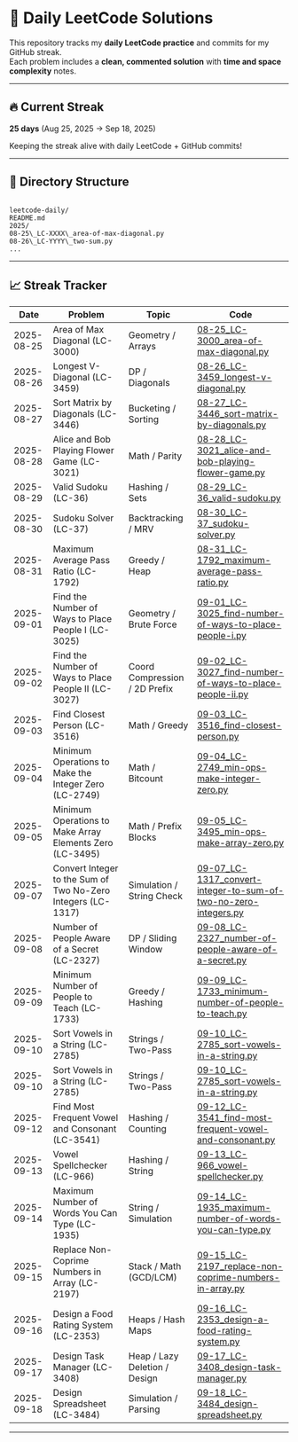 # 🧠 Daily LeetCode Solutions

This repository tracks my **daily LeetCode practice** and commits for my GitHub streak.  
Each problem includes a **clean, commented solution** with **time and space complexity** notes.

---

## 🔥 Current Streak

**25 days** (Aug 25, 2025 → Sep 18, 2025)

Keeping the streak alive with daily LeetCode + GitHub commits!

---

## 📂 Directory Structure

```

leetcode-daily/
README.md
2025/
08-25\_LC-XXXX\_area-of-max-diagonal.py
08-26\_LC-YYYY\_two-sum.py
...

```

---

## 📈 Streak Tracker

| Date       | Problem                                                      | Topic                         | Code                                                                                                                                    |
| ---------- | ------------------------------------------------------------ | ----------------------------- | --------------------------------------------------------------------------------------------------------------------------------------- |
| 2025-08-25 | Area of Max Diagonal (LC-3000)                               | Geometry / Arrays             | [08-25_LC-3000_area-of-max-diagonal.py](2025/08-25_LC-3000_area-of-max-diagonal.py)                                                     |
| 2025-08-26 | Longest V-Diagonal (LC-3459)                                 | DP / Diagonals                | [08-26_LC-3459_longest-v-diagonal.py](2025/08-26_LC-3459_longest-v-diagonal.py)                                                         |
| 2025-08-27 | Sort Matrix by Diagonals (LC-3446)                           | Bucketing / Sorting           | [08-27_LC-3446_sort-matrix-by-diagonals.py](2025/08-27_LC-3446_sort-matrix-by-diagonals.py)                                             |
| 2025-08-28 | Alice and Bob Playing Flower Game (LC-3021)                  | Math / Parity                 | [08-28_LC-3021_alice-and-bob-playing-flower-game.py](2025/08-28_LC-3021_alice-and-bob-playing-flower-game.py)                           |
| 2025-08-29 | Valid Sudoku (LC-36)                                         | Hashing / Sets                | [08-29_LC-36_valid-sudoku.py](2025/08-29_LC-36_valid-sudoku.py)                                                                         |
| 2025-08-30 | Sudoku Solver (LC-37)                                        | Backtracking / MRV            | [08-30_LC-37_sudoku-solver.py](2025/08-30_LC-37_sudoku-solver.py)                                                                       |
| 2025-08-31 | Maximum Average Pass Ratio (LC-1792)                         | Greedy / Heap                 | [08-31_LC-1792_maximum-average-pass-ratio.py](2025/08-31_LC-1792_maximum-average-pass-ratio.py)                                         |
| 2025-09-01 | Find the Number of Ways to Place People I (LC-3025)          | Geometry / Brute Force        | [09-01_LC-3025_find-number-of-ways-to-place-people-i.py](2025/09-01_LC-3025_find-number-of-ways-to-place-people-i.py)                   |
| 2025-09-02 | Find the Number of Ways to Place People II (LC-3027)         | Coord Compression / 2D Prefix | [09-02_LC-3027_find-number-of-ways-to-place-people-ii.py](2025/09-02_LC-3027_find-number-of-ways-to-place-people-ii.py)                 |
| 2025-09-03 | Find Closest Person (LC-3516)                                | Math / Greedy                 | [09-03_LC-3516_find-closest-person.py](2025/09-03_LC-3516_find-closest-person.py)                                                       |
| 2025-09-04 | Minimum Operations to Make the Integer Zero (LC-2749)        | Math / Bitcount               | [09-04_LC-2749_min-ops-make-integer-zero.py](2025/09-04_LC-2749_min-ops-make-integer-zero.py)                                           |
| 2025-09-05 | Minimum Operations to Make Array Elements Zero (LC-3495)     | Math / Prefix Blocks          | [09-05_LC-3495_min-ops-make-array-zero.py](2025/09-05_LC-3495_min-ops-make-array-zero.py)                                               |
| 2025-09-07 | Convert Integer to the Sum of Two No-Zero Integers (LC-1317) | Simulation / String Check     | [09-07_LC-1317_convert-integer-to-sum-of-two-no-zero-integers.py](2025/09-07_LC-1317_convert-integer-to-sum-of-two-no-zero-integers.py) |
| 2025-09-08 | Number of People Aware of a Secret (LC-2327)                 | DP / Sliding Window           | [09-08_LC-2327_number-of-people-aware-of-a-secret.py](2025/09-08_LC-2327_number-of-people-aware-of-a-secret.py)                         |
| 2025-09-09 | Minimum Number of People to Teach (LC-1733)                  | Greedy / Hashing              | [09-09_LC-1733_minimum-number-of-people-to-teach.py](2025/09-09_LC-1733_minimum-number-of-people-to-teach.py)                           |
| 2025-09-10 | Sort Vowels in a String (LC-2785)                            | Strings / Two-Pass            | [09-10_LC-2785_sort-vowels-in-a-string.py](2025/09-10_LC-2785_sort-vowels-in-a-string.py)                                               |
| 2025-09-10 | Sort Vowels in a String (LC-2785)                            | Strings / Two-Pass            | [09-10_LC-2785_sort-vowels-in-a-string.py](2025/09-10_LC-2785_sort-vowels-in-a-string.py)                                               |
| 2025-09-12 | Find Most Frequent Vowel and Consonant (LC-3541)             | Hashing / Counting            | [09-12_LC-3541_find-most-frequent-vowel-and-consonant.py](2025/09-12_LC-3541_find-most-frequent-vowel-and-consonant.py)                 |
| 2025-09-13 | Vowel Spellchecker (LC-966)                                  | Hashing / String              | [09-13_LC-966_vowel-spellchecker.py](2025/09-13_LC-966_vowel-spellchecker.py)                                                           |
| 2025-09-14 | Maximum Number of Words You Can Type (LC-1935)               | String / Simulation           | [09-14_LC-1935_maximum-number-of-words-you-can-type.py](2025/09-14_LC-1935_maximum-number-of-words-you-can-type.py)                     |
| 2025-09-15 | Replace Non-Coprime Numbers in Array (LC-2197)               | Stack / Math (GCD/LCM)        | [09-15_LC-2197_replace-non-coprime-numbers-in-array.py](2025/09-15_LC-2197_replace-non-coprime-numbers-in-array.py)                     |
| 2025-09-16 | Design a Food Rating System (LC-2353)                        | Heaps / Hash Maps             | [09-16_LC-2353_design-a-food-rating-system.py](2025/09-16_LC-2353_design-a-food-rating-system.py)                                       |
| 2025-09-17 | Design Task Manager (LC-3408)                                | Heap / Lazy Deletion / Design | [09-17_LC-3408_design-task-manager.py](2025/09-17_LC-3408_design-task-manager.py)                                                       |
| 2025-09-18 | Design Spreadsheet (LC-3484)                                 | Simulation / Parsing          | [09-18_LC-3484_design-spreadsheet.py](2025/09-18_LC-3484_design-spreadsheet.py)                                                         |

---
